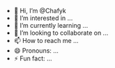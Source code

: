 - 👋 Hi, I’m @Chafyk
- 👀 I’m interested in ...
- 🌱 I’m currently learning ...
- 💞️ I’m looking to collaborate on ...
- 📫 How to reach me ...
- 😄 Pronouns: ...
- ⚡ Fun fact: ...

<!---
Chafyk/Chafyk is a ✨ special ✨ repository because its `README.md` (this file) appears on your GitHub profile.
You can click the Preview link to take a look at your changes.
--->
